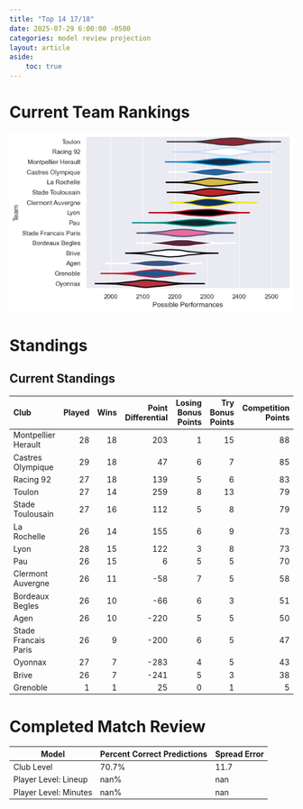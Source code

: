 ```yaml
---  
title: "Top 14 17/18"  
date: 2025-07-29 6:00:00 -0500  
categories: model review projection  
layout: article  
aside:  
    toc: true  
---
```

# Current Team Rankings


![Club Rankings](plots/rankings_Top_14_1718.png)
# Standings

## Current Standings


| Club                 |   Played |   Wins |   Point Differential |   Losing Bonus Points |   Try Bonus Points |   Competition Points |
|:---------------------|---------:|-------:|---------------------:|----------------------:|-------------------:|---------------------:|
| Montpellier Herault  |       28 |     18 |                  203 |                     1 |                 15 |                   88 |
| Castres Olympique    |       29 |     18 |                   47 |                     6 |                  7 |                   85 |
| Racing 92            |       27 |     18 |                  139 |                     5 |                  6 |                   83 |
| Toulon               |       27 |     14 |                  259 |                     8 |                 13 |                   79 |
| Stade Toulousain     |       27 |     16 |                  112 |                     5 |                  8 |                   79 |
| La Rochelle          |       26 |     14 |                  155 |                     6 |                  9 |                   73 |
| Lyon                 |       28 |     15 |                  122 |                     3 |                  8 |                   73 |
| Pau                  |       26 |     15 |                    6 |                     5 |                  5 |                   70 |
| Clermont Auvergne    |       26 |     11 |                  -58 |                     7 |                  5 |                   58 |
| Bordeaux Begles      |       26 |     10 |                  -66 |                     6 |                  3 |                   51 |
| Agen                 |       26 |     10 |                 -220 |                     5 |                  5 |                   50 |
| Stade Francais Paris |       26 |      9 |                 -200 |                     6 |                  5 |                   47 |
| Oyonnax              |       27 |      7 |                 -283 |                     4 |                  5 |                   43 |
| Brive                |       26 |      7 |                 -241 |                     5 |                  3 |                   38 |
| Grenoble             |        1 |      1 |                   25 |                     0 |                  1 |                    5 |



# Completed Match Review


| Model | Percent Correct Predictions | Spread Error |
| ------ | ------ | ------ |
| Club Level | 70.7% | 11.7 |
| Player Level: Lineup | nan% | nan |
| Player Level: Minutes | nan% | nan |

